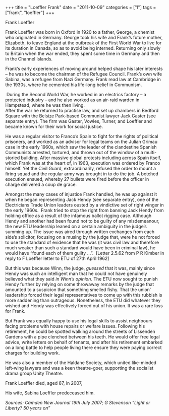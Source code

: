 +++
title = "Loeffler Frank"
date = "2011-10-09"
categories = ["l"]
tags = ["frank", "loeffler"]
+++

Frank Loeffler 

Frank Loeffler was born in Oxford in 1920 to a father, George, a chemist who originated in Germany. George took his wife and Frank’s future mother, Elizabeth, to leave England at the outbreak of the First World War to live for its duration in Canada, so as to avoid being interned. Returning only slowly to Britain when the war ended, they spent some time in Germany and then in the Channel Islands.

Frank’s early experiences of moving around helped shape his later interests – he was to become the chairman of the Refugee Council. Frank’s own wife Sabina, was a refugee from Nazi Germany. Frank read law at Cambridge in the 1930s, where he cemented hia life-long belief in Communism.

 During the Second World War, he worked in an electrics factory – a protected industry – and he also worked as an air-raid warden in Hampstead, where he was then living.  
After the war he returned to practise law, and set up chambers in Bedford Square with the Belsize Park-based Communist lawyer Jack Gaster (see separate entry). The firm was Gaster, Vowles, Turner, and Loeffler and became known for their work for social justice.

  
He was a regular visitor to Franco’s Spain to fight for the rights of political prisoners, and worked as an advisor for legal teams on the Julian Grimau case in the early 1960s, which saw the leader of the clandestine Spanish Communists arrested, tortured, and thrown out of the window of a multi-storied building. After massive global protests including across Spain itself, which Frank was at the heart of, in 1963, execution was ordered by Franco himself. Yet the Civil Guard, extraordinarily, refused the order to mount a firing squad and the regular army was brought in to do the job. A botched execution ensued, whereby 27 bullets were fired before the officer in charge delivered a coup de grace.  
  


Amongst the many cases of injustice Frank handled, he was up against it when he began representing Jack Hendy (see separate entry), one of the Electricians Trade Union leaders ousted by a vindictive set of right winger in the early 1960s.  Frank tried to stop the right from banning Jack Hendy from holding office as a result of the infamous ballot rigging case. Although Hendy and another had been found not to be guilty of any misdemeanour, the new ETU leadership leaned on a certain ambiguity in the judge’s summing up. The issue was aired through written exchanges from each side’s solicitor, focusing on a musing by the judge that, were he not forced to use the standard of evidence that he was (it was civil law and therefore much weaker than such a standard would have been in criminal law), he would have “found each of them guilty …”.  \[Letter 2.5.62 from P R Kimber in reply to F Loeffler letter to ETU of 27th April 1962\]

But this was because Winn, the judge, _guessed_ that it was, mainly since Hendy was such an intelligent man that he could not have genuinely believed what they said _in Winn’s opinion._ The ETU now sought to punish Hendy further by relying on some throwaway remarks by the judge that amounted to a suspicion that something smelled fishy. That the union’ leadership forced their legal representatives to come up with this rubbish is more saddening than outrageous. Nonetheless, the ETU did whatever they wished and Hendy was effectively forced out of his union. It was a rare loss for Frank.

But Frank was equally happy to use his legal skills to assist neighbours facing problems with house repairs or welfare issues. Following his retirement, he could be spotted walking around the streets of Lissenden Gardens with a pipe clenched between his teeth. He would offer free legal advice, write letters on behalf of tenants, and after his retirement embarked on a long battle to help people living there ensure they were paying correct charges for building work.

He was also a member of the Haldane Society, which united like-minded left-wing lawyers and was a keen theatre-goer, supporting the socialist drama group Unity Theatre.

  
Frank Loeffler died, aged 87, in 2007,

His wife, Sabina Loeffler predeceased him.   
  

_Sources:_ _Camden_ _New Journal 19th July 2007;_ _G Stevenson “Light or_ _Liberty? 50 years on”_
